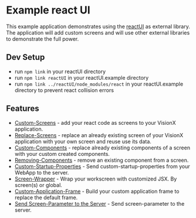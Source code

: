 # Example react UI

This example application demonstrates using the [reactUI](https://github.com/sibvisions/reactUI) as external library. The application will add custom screens and will use other external libraries to demonstrate the full power.

## Dev Setup
- run `npm link` in your reactUI directory
- run `npm link reactUI` in your reactUI.example directory
- run `npm link ../reactUI/node_modules/react` in your reactUI.example directory to prevent react collision errors

## Features
- [Custom-Screens](src/readme-files/custom-screen) - add your react code as screens to your VisionX application.
- [Replace-Screens](src/readme-files/replace-screen) - replace an already existing screen of your VisionX application with your own screen and reuse use its data.
- [Custom-Components](src/readme-files/custom-component) - replace already existing components of a screen with your custom created components.
- [Removing-Components](src/readme-files/remove-component) - remove an existing component from a screen.
- [Custom-Startup-Properties](src/readme-files/custom-startup-props) - Send custom-startup-properties from your WebApp to the server.
- [Screen-Wrapper](src/readme-files/screen-wrapper) - Wrap your workscreen with customized JSX. By screen(s) or global.
- [Custom-Application-Frame](src/readme-files/custom-app-frame) - Build your custom application frame to replace the default frame.
- [Send Screen-Parameter to the Server](src/readme-files/screen-parameter) - Send screen-parameter to the server.